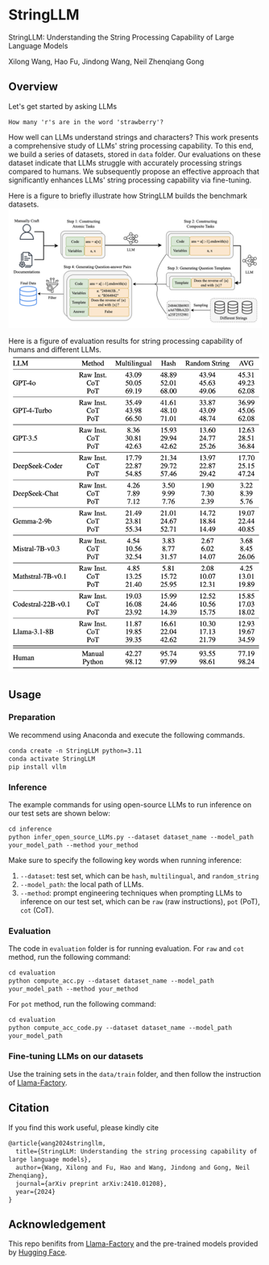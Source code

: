 # StringLLM
StringLLM: Understanding the String Processing Capability of Large Language Models

Xilong Wang, Hao Fu, Jindong Wang, Neil Zhenqiang Gong
## Overview
Let's get started by asking LLMs
```
How many 'r's are in the word 'strawberry'?
```

How well can LLMs understand strings and characters? This work presents a comprehensive study of LLMs' string processing capability. To this end, we build a series of datasets, stored in `data` folder. Our evaluations on these dataset indicate that LLMs struggle with accurately processing strings compared to humans. We subsequently propose an effective approach that significantly enhances LLMs' string processing capability via fine-tuning.

Here is a figure to briefly illustrate how StringLLM builds the benchmark datasets.
![StringLLM](images/StringLLM.png)

Here is a figure of evaluation results for string processing capability of humans and different LLMs.
![Evaluation](images/evaluation.png)

## Usage
### Preparation
We recommend using Anaconda and execute the following commands.
```
conda create -n StringLLM python=3.11
conda activate StringLLM
pip install vllm
```
### Inference
The example commands for using open-source LLMs to run inference on our test sets are shown below:
```
cd inference
python infer_open_source_LLMs.py --dataset dataset_name --model_path your_model_path --method your_method
```
Make sure to specify the following key words when running inference:
1. `--dataset`: test set, which can be `hash`, `multilingual`, and `random_string`
2. `--model_path`: the local path of LLMs.
3. `--method`: prompt engineering techniques when prompting LLMs to inference on our test set, which can be `raw` (raw instructions), `pot` (PoT), `cot` (CoT).


### Evaluation
The code in `evaluation` folder is for running evaluation. For `raw` and `cot` method, run the following command:
```
cd evaluation
python compute_acc.py --dataset dataset_name --model_path your_model_path --method your_method
```
For `pot` method, run the following command:
```
cd evaluation
python compute_acc_code.py --dataset dataset_name --model_path your_model_path
```

### Fine-tuning LLMs on our datasets
Use the training sets in the `data/train` folder, and then follow the instruction of [Llama-Factory](https://github.com/hiyouga/LLaMA-Factory).

## Citation
If you find this work useful, please kindly cite
```
@article{wang2024stringllm,
  title={StringLLM: Understanding the string processing capability of large language models},
  author={Wang, Xilong and Fu, Hao and Wang, Jindong and Gong, Neil Zhenqiang},
  journal={arXiv preprint arXiv:2410.01208},
  year={2024}
}
```

## Acknowledgement
This repo benifits from [Llama-Factory](https://github.com/hiyouga/LLaMA-Factory) and the pre-trained models provided by [Hugging Face](https://huggingface.co).